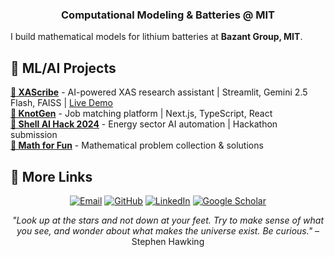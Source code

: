 <div align="center">

### Computational Modeling & Batteries @ MIT

</div>

I build mathematical models for lithium batteries at **Bazant Group, MIT**. 

## 🚀 ML/AI Projects 

**[🧪 XAScribe](https://github.com/Oscuro-Phoenix/xascribe)** - AI-powered XAS research assistant | Streamlit, Gemini 2.5 Flash, FAISS | [Live Demo](https://xascribe-mqr9ykb3xgrabj4msihmvx.streamlit.app/)  
**[🔗 KnotGen](https://github.com/Oscuro-Phoenix/knotgen)** - Job matching platform | Next.js, TypeScript, React  
**[🤖 Shell AI Hack 2024](https://github.com/Oscuro-Phoenix/shellaihack2024)** - Energy sector AI automation | Hackathon submission  
**[📝 Math for Fun](https://oscuro-phoenix.github.io/math-for-fun/)** - Mathematical problem collection & solutions

## 🔗 More Links

<div align="center">

[![Email](https://img.shields.io/badge/Email-shakulp@mit.edu-blue?style=for-the-badge&logo=gmail)](mailto:shakulp@mit.edu)
[![GitHub](https://img.shields.io/badge/GitHub-@oscuro--phoenix-black?style=for-the-badge&logo=github)](https://github.com/oscuro-phoenix)
[![LinkedIn](https://img.shields.io/badge/LinkedIn-Connect-blue?style=for-the-badge&logo=linkedin)](https://linkedin.com/in/shakul-pathak)
[![Google Scholar](https://img.shields.io/badge/Google_Scholar-Citations-green?style=for-the-badge&logo=google-scholar)](https://scholar.google.com/citations?hl=en&user=6gel9QYAAAAJ&view_op=list_works&sortby=pubdate)

*"Look up at the stars and not down at your feet. Try to make sense of what you see, and wonder about what makes the universe exist. Be curious."* – Stephen Hawking

</div>



